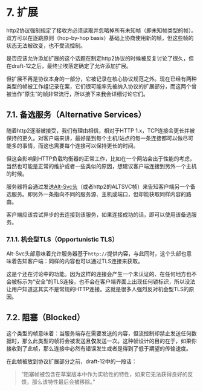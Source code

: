 # 7. 扩展

http2协议强制规定了接收方必须读取并忽略掉所有未知帧（即未知帧类型的帧）。双方可以在逐跳原则（hop-by-hop basis）基础上协商使用新的帧，但这些帧的状态无法被改变，也不受流控制。

是否应该允许添加扩展的这个话题在制定http2协议的时候被反复讨论了很久，但在draft-12之后，最终尘埃落定确定了允许添加扩展。

但扩展不再是协议本身的一部分，它被记录在核心协议规范之外。现在已经有两种类型的帧被工作组记录在案，它们很可能率先被纳入协议的扩展部分，而这两个曾被当作“原生”的帧非常流行，所以接下来我会详细讨论它们。

## 7.1. 备选服务（Alternative Services）

随着http2逐渐被接受，我们有理由相信，相对于HTTP 1.x，TCP连接会更长并被保持的更久。对客户端来讲，最好是到每个主机/站点的每一条连接都可以做尽可能多的事情，而这也需要每个连接可以保持更长的时间。

但这会影响到HTTP负载均衡器的正常工作，比如在一个网站会出于性能的考虑，当然也可能是正常的维护或者一些类似的原因，想建议客户端连接到另外一个主机的时候。

服务器将会通过发送[Alt-Svc头](https://tools.ietf.org/html/draft-ietf-httpbis-alt-svc-10)（或者http2的ALTSVC帧）来告知客户端另一个备选服务。即另外一条指向不同的服务源、主机或端口，但却能获取同样内容的路由。

客户端应该尝试异步的去连接到该服务，如果连接成功的话，即可以使用该备选服务。

### 7.1.1. 机会型TLS（Opportunistic TLS）

Alt-Svc头部意味着允许服务器基于`http://`提供内容，与此同时，这个头部也意味着告知客户端：同样的内容也可以通过TLS连接来获取。

这是个还在讨论中的功能。因为这样的连接会产生一个未认证的、在任何地方也不会被标示为“安全”的TLS连接，也不会在客户端界面上出现任何锁标识，所以没法让用户知道这其实不是常规的HTTP连接。这就是很多人强烈反对机会型TLS的原因。

## 7.2. 阻塞（Blocked）

这个类型的帧意味着：当服务端存在需要发送的内容，但流控制却禁止发送任何数据时，那么此类型的帧将会被发送且**仅**发送一次。这种帧设计的目的在于，如果你接收到了此帧，那么连接中必然有错误发生或者是得到了低于期望的传输速度。

在此帧被放到协议扩展部分之前，draft-12中的一段话：

> ”阻塞帧被包含在草案版本中作为实验性的特性，如果它无法获得良好的反馈，那么该特性最后会被移除。”

